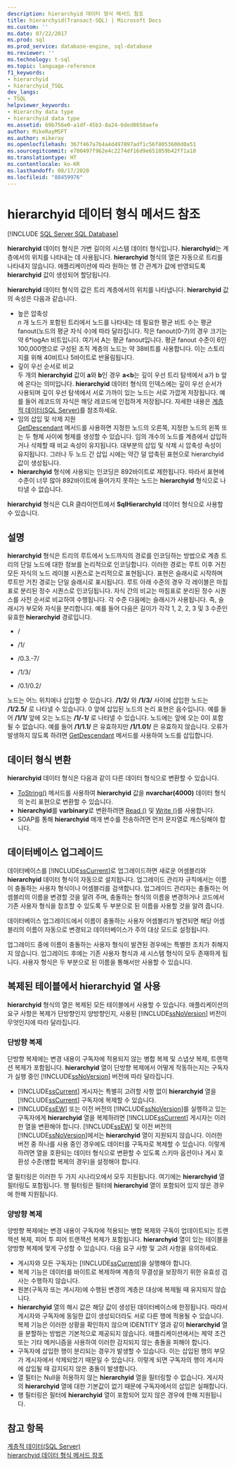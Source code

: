 ```yaml
---
description: hierarchyid 데이터 형식 메서드 참조
title: hierarchyid(Transact-SQL) | Microsoft Docs
ms.custom: ''
ms.date: 07/22/2017
ms.prod: sql
ms.prod_service: database-engine, sql-database
ms.reviewer: ''
ms.technology: t-sql
ms.topic: language-reference
f1_keywords:
- hierarchyid
- hierarchyid_TSQL
dev_langs:
- TSQL
helpviewer_keywords:
- Hierarchy data type
- hierarchyid data type
ms.assetid: 69b756e0-a1df-45b3-8a24-6ded8658aefe
author: MikeRayMSFT
ms.author: mikeray
ms.openlocfilehash: 367f467a7b4a4d497897adf1c56f8053600d0a51
ms.sourcegitcommit: e700497f962e4c2274df16d9e651059b42ff1a10
ms.translationtype: HT
ms.contentlocale: ko-KR
ms.lasthandoff: 08/17/2020
ms.locfileid: "88459976"
---
```

# <a name="hierarchyid-data-type-method-reference"></a>hierarchyid 데이터 형식 메서드 참조
[!INCLUDE [SQL Server SQL Database](../../includes/applies-to-version/sql-asdb.md)]

**hierarchyid** 데이터 형식은 가변 길이의 시스템 데이터 형식입니다. **hierarchyid**는 계층에서의 위치를 나타내는 데 사용됩니다. **hierarchyid** 형식의 열은 자동으로 트리를 나타내지 않습니다. 애플리케이션에 따라 원하는 행 간 관계가 값에 반영되도록 **hierarchyid** 값이 생성되어 할당됩니다.
  
**hierarchyid** 데이터 형식의 값은 트리 계층에서의 위치를 나타냅니다. **hierarchyid** 값의 속성은 다음과 같습니다.
  
-   높은 압축성  
     *n* 개 노드가 포함된 트리에서 노드를 나타내는 데 필요한 평균 비트 수는 평균 fanout(노드의 평균 자식 수)에 따라 달라집니다. 작은 fanout(0-7)의 경우 크기는 약 6\*logA*n* 비트입니다. 여기서 A는 평균 fanout입니다. 평균 fanout 수준이 6인 100,000명으로 구성된 조직 계층의 노드는 약 38비트를 사용합니다. 이는 스토리지를 위해 40비트나 5바이트로 반올림됩니다.  
-   깊이 우선 순서로 비교  
     두 개의 **hierarchyid** 값이 **a**와 **b**인 경우 **a<b**는 깊이 우선 트리 탐색에서 a가 b 앞에 온다는 의미입니다. **hierarchyid** 데이터 형식의 인덱스에는 깊이 우선 순서가 사용되며 깊이 우선 탐색에서 서로 가까이 있는 노드는 서로 가깝게 저장됩니다. 예를 들어 레코드의 자식은 해당 레코드에 인접하게 저장됩니다. 자세한 내용은 [계층적 데이터&#40;SQL Server&#41;](../../relational-databases/hierarchical-data-sql-server.md)를 참조하세요.  
-   임의 삽입 및 삭제 지원  
     [GetDescendant](../../t-sql/data-types/getdescendant-database-engine.md) 메서드를 사용하면 지정한 노드의 오른쪽, 지정한 노드의 왼쪽 또는 두 형제 사이에 형제를 생성할 수 있습니다. 임의 개수의 노드를 계층에서 삽입하거나 삭제할 때 비교 속성이 유지됩니다. 대부분의 삽입 및 삭제 시 압축성 속성이 유지됩니다. 그러나 두 노드 간 삽입 시에는 약간 덜 압축된 표현으로 hierarchyid 값이 생성됩니다.  
-   **hierarchyid** 형식에 사용되는 인코딩은 892바이트로 제한됩니다. 따라서 표현에 수준이 너무 많아 892바이트에 들어가지 못하는 노드는 **hierarchyid** 형식으로 나타낼 수 없습니다.  
  
**hierarchyid** 형식은 CLR 클라이언트에서 **SqlHierarchyId** 데이터 형식으로 사용할 수 있습니다.
  
## <a name="remarks"></a>설명  
**hierarchyid** 형식은 트리의 루트에서 노드까지의 경로를 인코딩하는 방법으로 계층 트리의 단일 노드에 대한 정보를 논리적으로 인코딩합니다. 이러한 경로는 루트 이후 거친 모든 자식의 노드 레이블 시퀀스로 논리적으로 표현됩니다. 표현은 슬래시로 시작하며 루트만 거친 경로는 단일 슬래시로 표시됩니다. 루트 아래 수준의 경우 각 레이블은 마침표로 분리된 정수 시퀀스로 인코딩됩니다. 자식 간의 비교는 마침표로 분리된 정수 시퀀스를 사전 순서로 비교하여 수행됩니다. 각 수준 다음에는 슬래시가 사용됩니다. 즉, 슬래시가 부모와 자식을 분리합니다. 예를 들어 다음은 길이가 각각 1, 2, 2, 3 및 3 수준인 유효한 **hierarchyid** 경로입니다.
  
-   /  
  
-   /1/  
  
-   /0.3.-7/  
  
-   /1/3/  
  
-   /0.1/0.2/  
  
노드는 어느 위치에나 삽입할 수 있습니다. **/1/2/** 와 **/1/3/** 사이에 삽입한 노드는 **/1/2.5/** 로 나타낼 수 있습니다. 0 앞에 삽입된 노드의 논리 표현은 음수입니다. 예를 들어 **/1/1/** 앞에 오는 노드는 **/1/-1/** 로 나타낼 수 있습니다. 노드에는 앞에 오는 0이 포함될 수 없습니다. 예를 들어 **/1/1.1/** 은 유효하지만 **/1/1.01/** 은 유효하지 않습니다. 오류가 발생하지 않도록 하려면 [GetDescendant](../../t-sql/data-types/getdescendant-database-engine.md) 메서드를 사용하여 노드를 삽입합니다.
  
## <a name="data-type-conversion"></a>데이터 형식 변환
**hierarchyid** 데이터 형식은 다음과 같이 다른 데이터 형식으로 변환할 수 있습니다.
-   [ToString()](../../t-sql/data-types/tostring-database-engine.md) 메서드를 사용하여 **hierarchyid** 값을 **nvarchar(4000)** 데이터 형식의 논리 표현으로 변환할 수 있습니다.  
-   **hierarchyid**를 **varbinary**로 변환하려면 [Read ()](../../t-sql/data-types/read-database-engine.md) 및 [Write ()](../../t-sql/data-types/write-database-engine.md)를 사용합니다.  
-   SOAP를 통해 **hierarchyid** 매개 변수를 전송하려면 먼저 문자열로 캐스팅해야 합니다.  
  
## <a name="upgrading-databases"></a>데이터베이스 업그레이드
데이터베이스를 [!INCLUDE[ssCurrent](../../includes/sscurrent-md.md)]로 업그레이드하면 새로운 어셈블리와 **hierarchyid** 데이터 형식이 자동으로 설치됩니다. 업그레이드 관리자 규칙에서는 이름이 충돌하는 사용자 형식이나 어셈블리를 검색합니다. 업그레이드 관리자는 충돌하는 어셈블리의 이름을 변경할 것을 알려 주며, 충돌하는 형식의 이름을 변경하거나 코드에서 기존 사용자 형식을 참조할 수 있도록 두 부분으로 된 이름을 사용할 것을 알려 줍니다.
  
데이터베이스 업그레이드에서 이름이 충돌하는 사용자 어셈블리가 발견되면 해당 어셈블리의 이름이 자동으로 변경되고 데이터베이스가 주의 대상 모드로 설정됩니다.
  
업그레이드 중에 이름이 충돌하는 사용자 형식이 발견된 경우에는 특별한 조치가 취해지지 않습니다. 업그레이드 후에는 기존 사용자 형식과 새 시스템 형식이 모두 존재하게 됩니다. 사용자 형식은 두 부분으로 된 이름을 통해서만 사용할 수 있습니다.
  
## <a name="using-hierarchyid-columns-in-replicated-tables"></a>복제된 테이블에서 hierarchyid 열 사용
**hierarchyid** 형식의 열은 복제된 모든 테이블에서 사용할 수 있습니다. 애플리케이션의 요구 사항은 복제가 단방향인지 양방향인지, 사용된 [!INCLUDE[ssNoVersion](../../includes/ssnoversion-md.md)] 버전이 무엇인지에 따라 달라집니다.
  
### <a name="one-directional-replication"></a>단방향 복제
단방향 복제에는 변경 내용이 구독자에 적용되지 않는 병합 복제 및 스냅샷 복제, 트랜잭션 복제가 포함됩니다. **hierarchyid** 열이 단방향 복제에서 어떻게 작동하는지는 구독자가 실행 중인 [!INCLUDE[ssNoVersion](../../includes/ssnoversion-md.md)] 버전에 따라 달라집니다.
-   [!INCLUDE[ssCurrent](../../includes/sscurrent-md.md)] 게시자는 특별히 고려할 사항 없이 **hierarchyid** 열을 [!INCLUDE[ssCurrent](../../includes/sscurrent-md.md)] 구독자에 복제할 수 있습니다.  
-   [!INCLUDE[ssEW](../../includes/ssew-md.md)] 또는 이전 버전의 [!INCLUDE[ssNoVersion](../../includes/ssnoversion-md.md)]를 실행하고 있는 구독자에게 **hierarchyid** 열을 복제하려면 [!INCLUDE[ssCurrent](../../includes/sscurrent-md.md)] 게시자는 이러한 열을 변환해야 합니다. [!INCLUDE[ssEW](../../includes/ssew-md.md)] 및 이전 버전의 [!INCLUDE[ssNoVersion](../../includes/ssnoversion-md.md)]에서는 **hierarchyid** 열이 지원되지 않습니다. 이러한 버전 중 하나를 사용 중인 경우에도 데이터를 구독자로 복제할 수 있습니다. 이렇게 하려면 열을 호환되는 데이터 형식으로 변환할 수 있도록 스키마 옵션이나 게시 호환성 수준(병합 복제의 경우)을 설정해야 합니다.  
  
열 필터링은 이러한 두 가지 시나리오에서 모두 지원됩니다. 여기에는 **hierarchyid** 열 필터링도 포함됩니다. 행 필터링은 필터에 **hierarchyid** 열이 포함되어 있지 않은 경우에 한해 지원됩니다.
  
### <a name="bi-directional-replication"></a>양방향 복제
양방향 복제에는 변경 내용이 구독자에 적용되는 병합 복제와 구독이 업데이트되는 트랜잭션 복제, 피어 투 피어 트랜잭션 복제가 포함됩니다. **hierarchyid** 열이 있는 테이블을 양방향 복제에 맞게 구성할 수 있습니다. 다음 요구 사항 및 고려 사항을 유의하세요.
-   게시자와 모든 구독자는 [!INCLUDE[ssCurrent](../../includes/sscurrent-md.md)]을 실행해야 합니다.  
-   복제 기능은 데이터를 바이트로 복제하며 계층의 무결성을 보장하기 위한 유효성 검사는 수행하지 않습니다.  
-   원본(구독자 또는 게시자)에 수행된 변경의 계층은 대상에 복제될 때 유지되지 않습니다.  
-   **hierarchyid** 열의 해시 값은 해당 값이 생성된 데이터베이스에 한정됩니다. 따라서 게시자와 구독자에 동일한 값이 생성되더라도 서로 다른 행에 적용될 수 있습니다. 복제 기능은 이러한 상황을 확인하지 않으며 IDENTITY 열과 같이 **hierarchyid** 열을 분할하는 방법은 기본적으로 제공되지 않습니다. 애플리케이션에서는 제약 조건 또는 기타 메커니즘을 사용하여 이러한 감지되지 않는 충돌을 피해야 합니다.  
-   구독자에 삽입한 행이 분리되는 경우가 발생할 수 있습니다. 이는 삽입된 행의 부모가 게시자에서 삭제되었기 때문일 수 있습니다. 이렇게 되면 구독자의 행이 게시자에 삽입될 때 감지되지 않은 충돌이 발생합니다.  
-   열 필터는 Null을 허용하지 않는 **hierarchyid** 열을 필터링할 수 없습니다. 게시자의 **hierarchyid** 열에 대한 기본값이 없기 때문에 구독자에서의 삽입은 실패합니다.  
-   행 필터링은 필터에 **hierarchyid** 열이 포함되어 있지 않은 경우에 한해 지원됩니다.  
  
## <a name="see-also"></a>참고 항목
[계층적 데이터&#40;SQL Server&#41;](../../relational-databases/hierarchical-data-sql-server.md)  
[hierarchyid 데이터 형식 메서드 참조](https://msdn.microsoft.com/library/01a050f5-7580-4d5f-807c-7f11423cbb06)
  
  
